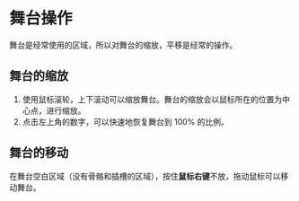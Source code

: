 # 舞台操作

舞台是经常使用的区域，所以对舞台的缩放，平移是经常的操作。

## 舞台的缩放

1. 使用鼠标滚轮，上下滚动可以缩放舞台。舞台的缩放会以鼠标所在的位置为中心点，进行缩放。
2. 点击左上角的数字，可以快速地恢复舞台到 100% 的比例。

## 舞台的移动

在舞台空白区域（没有骨骼和插槽的区域），按住**鼠标右键**不放，拖动鼠标可以移动舞台。